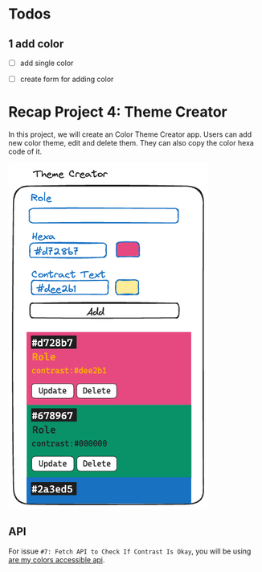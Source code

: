 # Todos
## 1 add color
- [ ] add single color
- [ ] create form for adding color


# Recap Project 4: Theme Creator
In this project, we will create an Color Theme Creator app.
Users can add new color theme, edit and delete them. They can also copy the color hexa code of it.

![wireframes](./docs/wireframes.excalidraw.png)

## API

For issue `#7: Fetch API to Check If Contrast Is Okay`, you will be using [are my colors accessible api](https://www.aremycolorsaccessible.com/api-page).